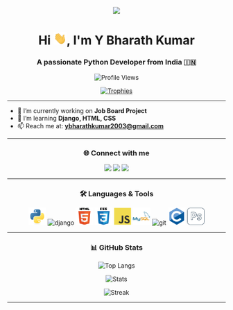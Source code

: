 
<p align="center">
  <img src="https://media.giphy.com/media/qgQUggAC3Pfv687qPC/giphy.gif" width="400" />
</p>


<h1 align="center">Hi <img src="https://raw.githubusercontent.com/ABSphreak/ABSphreak/master/gifs/Hi.gif" width="30px">, I'm  Y Bharath Kumar</h1>
<h3 align="center">A passionate Python Developer from India 🇮🇳</h3>

<p align="center">
  <img src="https://komarev.com/ghpvc/?username=bharath609&label=Profile%20views&color=0e75b6&style=flat" alt="Profile Views" />
</p>

<p align="center">
  <a href="https://github.com/ryo-ma/github-profile-trophy">
    <img src="https://github-profile-trophy.vercel.app/?username=bharath609&theme=gruvbox" alt="Trophies" />
  </a>
</p>

---

- 🔭 I’m currently working on **Job Board Project**
- 🌱 I’m learning **Django, HTML, CSS**
- 📫 Reach me at: **ybharathkumar2003@gmail.com**

---

<h3 align="center">🌐 Connect with me</h3>
<p align="center">
  <!-- Add your social links here -->
  <a href="mailto:ybharathkumar2003@gmail.com"><img src="https://img.shields.io/badge/Gmail-D14836?style=for-the-badge&logo=gmail&logoColor=white" /></a>
  <a href="https://www.linkedin.com/in/y-bharath-kumar-5990b4263" target="_blank"><img src="https://img.shields.io/badge/LinkedIn-0077B5?style=for-the-badge&logo=linkedin&logoColor=white" /></a>
  <a href="https://github.com/bharath609" target="_blank"><img src="https://img.shields.io/badge/GitHub-100000?style=for-the-badge&logo=github&logoColor=white" /></a>
</p>

---

<h3 align="center">🛠️ Languages & Tools</h3>
<p align="center">
  <img src="https://raw.githubusercontent.com/devicons/devicon/master/icons/python/python-original.svg" alt="python" width="40" height="40"/>
  <img src="https://cdn.worldvectorlogo.com/logos/django.svg" alt="django" width="40" height="40"/>
  <img src="https://raw.githubusercontent.com/devicons/devicon/master/icons/html5/html5-original-wordmark.svg" alt="html" width="40" height="40"/>
  <img src="https://raw.githubusercontent.com/devicons/devicon/master/icons/css3/css3-original-wordmark.svg" alt="css" width="40" height="40"/>
  <img src="https://raw.githubusercontent.com/devicons/devicon/master/icons/javascript/javascript-original.svg" alt="javascript" width="40" height="40"/>
  <img src="https://raw.githubusercontent.com/devicons/devicon/master/icons/mysql/mysql-original-wordmark.svg" alt="mysql" width="40" height="40"/>
  <img src="https://www.vectorlogo.zone/logos/git-scm/git-scm-icon.svg" alt="git" width="40" height="40"/>
  <img src="https://raw.githubusercontent.com/devicons/devicon/master/icons/c/c-original.svg" alt="c" width="40" height="40"/>
  <img src="https://raw.githubusercontent.com/devicons/devicon/master/icons/photoshop/photoshop-line.svg" alt="photoshop" width="40" height="40"/>
</p>

---

<h3 align="center">📊 GitHub Stats</h3>
<p align="center">
  <img src="https://github-readme-stats.vercel.app/api/top-langs?username=bharath609&show_icons=true&locale=en&layout=compact&theme=tokyonight" alt="Top Langs" />
</p>
<p align="center">
  <img src="https://github-readme-stats.vercel.app/api?username=bharath609&show_icons=true&locale=en&theme=tokyonight" alt="Stats" />
</p>
<p align="center">
  <img src="https://github-readme-streak-stats.herokuapp.com/?user=bharath609&theme=tokyonight" alt="Streak" />
</p>

---

